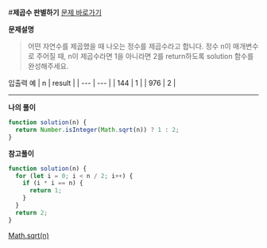 #**제곱수 판별하기**
[문제 바로가기](https://school.programmers.co.kr/learn/courses/30/lessons/120909)

**문제설명**

> 어떤 자연수를 제곱했을 때 나오는 정수를 제곱수라고 합니다. 정수 n이 매개변수로 주어질 때, n이 제곱수라면 1을 아니라면 2를 return하도록 solution 함수를 완성해주세요.

입출력 예
| n | result |
| --- | --- |
| 144 | 1 |
| 976 | 2 |

---

**나의 풀이**

```javascript
function solution(n) {
  return Number.isInteger(Math.sqrt(n)) ? 1 : 2;
}
```

**참고풀이**

```javascript
function solution(n) {
  for (let i = 0; i < n / 2; i++) {
    if (i * i == n) {
      return 1;
    }
  }
  return 2;
}
```

[Math.sqrt(n)](https://developer.mozilla.org/ko/docs/Web/JavaScript/Reference/Global_Objects/Math/sqrt)
